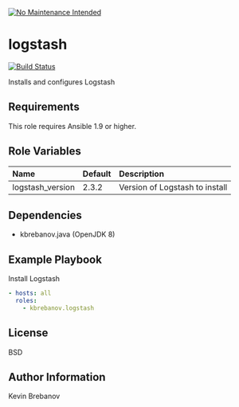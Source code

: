 [![No Maintenance Intended](http://unmaintained.tech/badge.svg)](http://unmaintained.tech/)

logstash
========

[![Build Status](https://travis-ci.org/kbrebanov/ansible-logstash.svg?branch=master)](https://travis-ci.org/kbrebanov/ansible-logstash)

Installs and configures Logstash

Requirements
------------

This role requires Ansible 1.9 or higher.

Role Variables
--------------

| Name             | Default | Description                    |
|:-----------------|:--------|:-------------------------------|
| logstash_version | 2.3.2   | Version of Logstash to install |

Dependencies
------------

- kbrebanov.java (OpenJDK 8)

Example Playbook
----------------

Install Logstash
```yaml
- hosts: all
  roles:
    - kbrebanov.logstash
```

License
-------

BSD

Author Information
------------------

Kevin Brebanov
